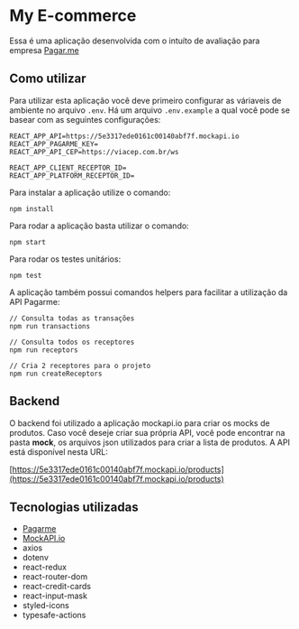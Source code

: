 # My E-commerce

Essa é uma aplicação desenvolvida com o intuíto de avaliação para empresa [Pagar.me](https://pagar.me/)

## Como utilizar

Para utilizar esta aplicação você deve primeiro configurar as váriaveis de ambiente no arquivo `.env`. Há um arquivo `.env.example` a qual você pode se basear com as seguintes
configurações:

```shell
REACT_APP_API=https://5e3317ede0161c00140abf7f.mockapi.io
REACT_APP_PAGARME_KEY=
REACT_APP_API_CEP=https://viacep.com.br/ws

REACT_APP_CLIENT_RECEPTOR_ID=
REACT_APP_PLATFORM_RECEPTOR_ID=
```

Para instalar a aplicação utilize o comando:

```shell
npm install
```

Para rodar a aplicação basta utilizar o comando:

```shell
npm start
```

Para rodar os testes unitários:

```shell
npm test
```

A aplicação também possui comandos helpers para facilitar a utilização da API Pagarme:

```shell
// Consulta todas as transações
npm run transactions

// Consulta todos os receptores
npm run receptors

// Cria 2 receptores para o projeto
npm run createReceptors
```

## Backend

O backend foi utilizado a aplicação mockapi.io para criar os mocks de produtos. Caso você deseje criar sua própria API, você pode encontrar na pasta
**mock**, os arquivos json utilizados para criar a lista de produtos. A API está disponível nesta URL:

[https://5e3317ede0161c00140abf7f.mockapi.io/products](https://5e3317ede0161c00140abf7f.mockapi.io/products)

## Tecnologias utilizadas

- [Pagarme](https://github.com/pagarme/pagarme-js)
- [MockAPI.io](https://www.mockapi.io/)
- axios
- dotenv
- react-redux
- react-router-dom
- react-credit-cards
- react-input-mask
- styled-icons
- typesafe-actions
